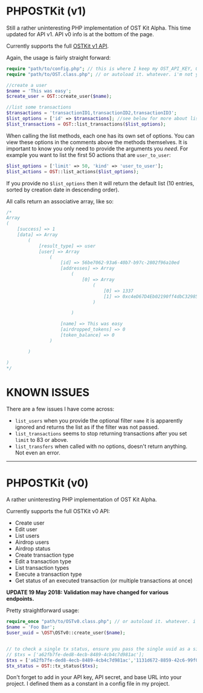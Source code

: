 # PHPOSTKit (v1)
Still a rather uninteresting PHP implementation of OST Kit Alpha. This time updated for API v1. API v0 info is at the bottom of the page.

Currently supports the full [OSTKit v1 API](https://dev.ost.com/docs/api.html).

Again, the usage is fairly straight forward:
```php
require "path/to/config.php"; // this is where I keep my OST_API_KEY, OST_API_SECRET, OST_BASE_URL, and other stuff.
require "path/to/OST.class.php"; // or autoload it. whatever. i'm not your mum.

//create a user
$name = 'This was easy';
$create_user = OST::create_user($name);

//list some transactions
$transactions = 'transactionID1,transactionID2,transactionID3';
$list_options = ['id' => $transactions]; //see below for more about list options
$list_transactions = OST::list_transactions($list_options);

```

When calling the list methods, each one has its own set of options. You can view these options in the comments above the methods themselves. It is important to know you only need to provide the arguments you *need*. For example you want to list the first 50 actions that are `user_to_user`:

```php
$list_options = ['limit' => 50, 'kind' => 'user_to_user'];
$list_actions = OST::list_actions($list_options);
```
If you provide no `$list_options` then it will return the default list (10 entries, sorted by creation date in descending order).


All calls return an associative array, like so:
```php
/*
Array
(
    [success] => 1
    [data] => Array
        (
            [result_type] => user
            [user] => Array
                (
                    [id] => 56be7062-93a6-40b7-b97c-2802f96a10ed
                    [addresses] => Array
                        (
                            [0] => Array
                                (
                                    [0] => 1337
                                    [1] => 0xc4eD67D4Eb02190ff4dbC32985D14c4Ff4CAe41D
                                )

                        )

                    [name] => This was easy
                    [airdropped_tokens] => 0
                    [token_balance] => 0
                )

        )

)
*/
```

# KNOWN ISSUES
There are a few issues I have come across:

* `list_users` when you provide the optional filter `name` it is apparently ignored and returns the list as if the filter was not passed.
* `list_transactions` seems to stop returning transactions after you set `limit` to 83 or above.
* `list_transfers` when called with no options, doesn't return anything. Not even an error.






---- 

# PHPOSTKit (v0)
A rather uninteresting PHP implementation of OST Kit Alpha.

Currently supports the full OSTKit v0 API:

* Create user
* Edit user
* List users
* Airdrop users
* Airdrop status
* Create transaction type
* Edit a transaction type
* List transaction types
* Execute a transaction type
* Get status of an executed transaction (or multiple transactions at once)

**UPDATE 19 May 2018: Validation may have changed for various endpoints.**

Pretty straightforward usage:

```php
require_once "path/to/OSTv0.class.php"; // or autoload it. whatever. i'm not your mum.
$name = 'Foo Bar';
$user_uuid = \OST\OSTv0::create_user($name);


// to check a single tx status, ensure you pass the single uuid as a single element array like:
// $txs = ['a62fb7fe-ded8-4ecb-8489-4cb4c7d981ac'];
$txs = ['a62fb7fe-ded8-4ecb-8489-4cb4c7d981ac','1131d672-8859-42c6-99f0-2002dcaa2f6b'];
$tx_status = OST::tx_status($txs);

```

Don't forget to add in your API key, API secret, and base URL into your project. I defined them as a constant in a config file in my project.

